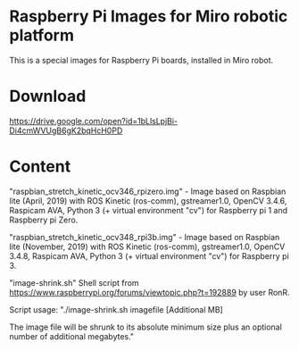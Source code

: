 # Raspberry Pi Images for Miro robotic platform
This is a special images for Raspberry Pi boards, installed in Miro robot.

# Download
https://drive.google.com/open?id=1bLlsLpjBi-Di4cmWVUgB6gK2bqHcH0PD

# Content
"raspbian_stretch_kinetic_ocv346_rpizero.img" - Image based on Raspbian lite (April, 2019) with ROS Kinetic (ros-comm), gstreamer1.0, OpenCV 3.4.6, Raspicam AVA, Python 3 (+ virtual environment "cv") for Raspberry pi 1 and Raspberry pi Zero.

"raspbian_stretch_kinetic_ocv348_rpi3b.img" - Image based on Raspbian lite (November, 2019) with ROS Kinetic (ros-comm), gstreamer1.0, OpenCV 3.4.8, Raspicam AVA, Python 3 (+ virtual environment "cv") for Raspberry pi 3.

"image-shrink.sh" Shell script from https://www.raspberrypi.org/forums/viewtopic.php?t=192889 by user RonR. 

Script usage:
"./image-shrink.sh imagefile [Additional MB]

The image file will be shrunk to its absolute minimum size plus an optional number of additional megabytes."
